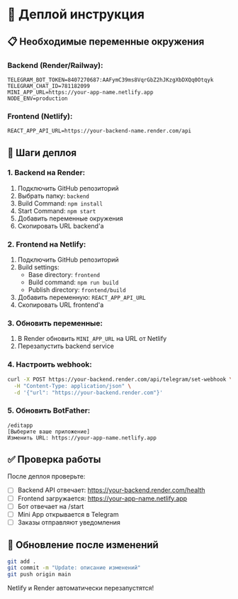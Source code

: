 # 🚀 Деплой инструкция

## 📋 Необходимые переменные окружения

### Backend (Render/Railway):
```env
TELEGRAM_BOT_TOKEN=8407270687:AAFymC39ms8VqrGbZ2hJKzgXbDXQq0Otqyk
TELEGRAM_CHAT_ID=781182099
MINI_APP_URL=https://your-app-name.netlify.app
NODE_ENV=production
```

### Frontend (Netlify):
```env
REACT_APP_API_URL=https://your-backend-name.render.com/api
```

## 🔧 Шаги деплоя

### 1. Backend на Render:
1. Подключить GitHub репозиторий
2. Выбрать папку: `backend`
3. Build Command: `npm install`
4. Start Command: `npm start`
5. Добавить переменные окружения
6. Скопировать URL backend'а

### 2. Frontend на Netlify:
1. Подключить GitHub репозиторий
2. Build settings:
   - Base directory: `frontend`
   - Build command: `npm run build`
   - Publish directory: `frontend/build`
3. Добавить переменную: `REACT_APP_API_URL`
4. Скопировать URL frontend'а

### 3. Обновить переменные:
1. В Render обновить `MINI_APP_URL` на URL от Netlify
2. Перезапустить backend service

### 4. Настроить webhook:
```bash
curl -X POST https://your-backend.render.com/api/telegram/set-webhook \
  -H "Content-Type: application/json" \
  -d '{"url": "https://your-backend.render.com"}'
```

### 5. Обновить BotFather:
```
/editapp
[Выберите ваше приложение]
Изменить URL: https://your-app-name.netlify.app
```

## ✅ Проверка работы

После деплоя проверьте:
- [ ] Backend API отвечает: https://your-backend.render.com/health
- [ ] Frontend загружается: https://your-app-name.netlify.app
- [ ] Бот отвечает на /start
- [ ] Mini App открывается в Telegram
- [ ] Заказы отправляют уведомления

## 🔄 Обновление после изменений

```bash
git add .
git commit -m "Update: описание изменений"
git push origin main
```

Netlify и Render автоматически перезапустятся!